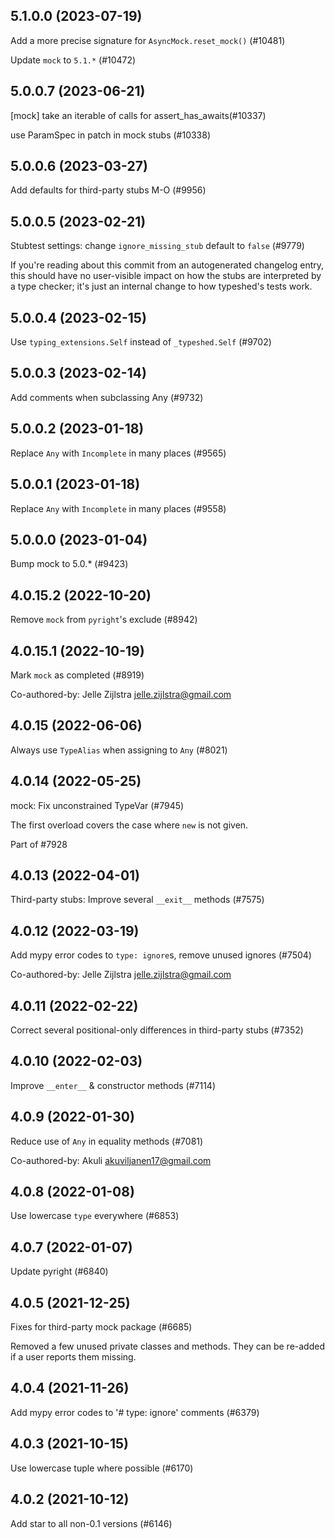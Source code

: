 ## 5.1.0.0 (2023-07-19)

Add a more precise signature for `AsyncMock.reset_mock()` (#10481)

Update `mock` to `5.1.*` (#10472)

## 5.0.0.7 (2023-06-21)

[mock] take an iterable of calls for assert_has_awaits(#10337)

use ParamSpec in patch in mock stubs (#10338)

## 5.0.0.6 (2023-03-27)

Add defaults for third-party stubs M-O (#9956)

## 5.0.0.5 (2023-02-21)

Stubtest settings: change `ignore_missing_stub` default to `false` (#9779)

If you're reading about this commit from an autogenerated changelog entry, this should have no user-visible impact on how the stubs are interpreted by a type checker; it's just an internal change to how typeshed's tests work.

## 5.0.0.4 (2023-02-15)

Use `typing_extensions.Self` instead of `_typeshed.Self` (#9702)

## 5.0.0.3 (2023-02-14)

Add comments when subclassing Any (#9732)

## 5.0.0.2 (2023-01-18)

Replace `Any` with `Incomplete` in many places (#9565)

## 5.0.0.1 (2023-01-18)

Replace `Any` with `Incomplete` in many places (#9558)

## 5.0.0.0 (2023-01-04)

Bump mock to 5.0.* (#9423)

## 4.0.15.2 (2022-10-20)

Remove `mock` from `pyright`'s exclude (#8942)

## 4.0.15.1 (2022-10-19)

Mark `mock` as completed (#8919)

Co-authored-by: Jelle Zijlstra <jelle.zijlstra@gmail.com>

## 4.0.15 (2022-06-06)

Always use `TypeAlias` when assigning to `Any` (#8021)

## 4.0.14 (2022-05-25)

mock: Fix unconstrained TypeVar (#7945)

The first overload covers the case where `new` is not given.

Part of #7928

## 4.0.13 (2022-04-01)

Third-party stubs: Improve several `__exit__` methods (#7575)

## 4.0.12 (2022-03-19)

Add mypy error codes to `type: ignore`s, remove unused ignores (#7504)

Co-authored-by: Jelle Zijlstra <jelle.zijlstra@gmail.com>

## 4.0.11 (2022-02-22)

Correct several positional-only differences in third-party stubs (#7352)

## 4.0.10 (2022-02-03)

Improve `__enter__` & constructor methods (#7114)

## 4.0.9 (2022-01-30)

Reduce use of `Any` in equality methods (#7081)

Co-authored-by: Akuli <akuviljanen17@gmail.com>

## 4.0.8 (2022-01-08)

Use lowercase `type` everywhere (#6853)

## 4.0.7 (2022-01-07)

Update pyright (#6840)

## 4.0.5 (2021-12-25)

Fixes for third-party mock package (#6685)

Removed a few unused private classes and methods. They can be re-added if a user reports them missing.

## 4.0.4 (2021-11-26)

Add mypy error codes to '# type: ignore' comments (#6379)

## 4.0.3 (2021-10-15)

Use lowercase tuple where possible (#6170)

## 4.0.2 (2021-10-12)

Add star to all non-0.1 versions (#6146)

